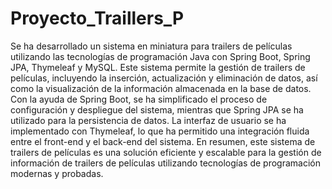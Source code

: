 # Proyecto_Traillers_P

Se ha desarrollado un sistema en miniatura para trailers de películas utilizando las tecnologías de programación Java con Spring Boot, Spring JPA, Thymeleaf y MySQL. Este sistema permite la gestión de trailers de películas, incluyendo la inserción, actualización y eliminación de datos, así como la visualización de la información almacenada en la base de datos. Con la ayuda de Spring Boot, se ha simplificado el proceso de configuración y despliegue del sistema, mientras que Spring JPA se ha utilizado para la persistencia de datos. La interfaz de usuario se ha implementado con Thymeleaf, lo que ha permitido una integración fluida entre el front-end y el back-end del sistema. En resumen, este sistema de trailers de películas es una solución eficiente y escalable para la gestión de información de trailers de películas utilizando tecnologías de programación modernas y probadas.
